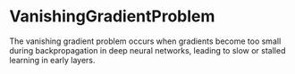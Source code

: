 # VanishingGradientProblem
The vanishing gradient problem occurs when gradients become too small during backpropagation in deep neural networks, leading to slow or stalled learning in early layers.
